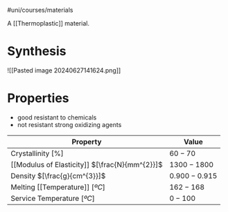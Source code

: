 #uni/courses/materials 

A [[Thermoplastic]] material.

# Synthesis

![[Pasted image 20240627141624.png]]

# Properties

- good resistant to chemicals
- not resistant strong oxidizing agents


| Property                                       | Value         |
| ---------------------------------------------- | ------------- |
| Crystallinity $[\%]$                           | $60-70$       |
| [[Modulus of Elasticity]] $[\frac{N}{mm^{2}}]$ | $1300-1800$     |
| Density $[\frac{g}{cm^{3}}]$                   | $0.900-0.915$ |
| Melting [[Temperature]] $[ºC]$                 | $162-168$     |
| Service Temperature $[ºC]$                     | $0-100$    |
